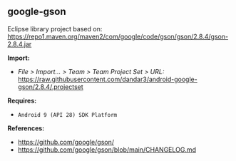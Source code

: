 ## google-gson

Eclipse library project based on:<br/>
https://repo1.maven.org/maven2/com/google/code/gson/gson/2.8.4/gson-2.8.4.jar

**Import:**
- _File > Import... > Team > Team Project Set > URL:_<br/>
  https://raw.githubusercontent.com/dandar3/android-google-gson/2.8.4/.projectset

**Requires:**
- `Android 9 (API 28) SDK Platform`

**References:**
- https://github.com/google/gson/
- https://github.com/google/gson/blob/main/CHANGELOG.md